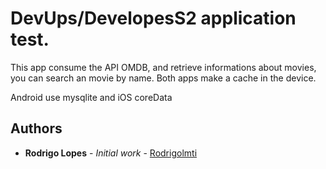 # DevUps/DevelopesS2 application test. 

This app consume the API OMDB, and retrieve informations about movies, you can search an movie by	name. Both apps make a cache in the device.

Android use mysqlite and iOS coreData

## Authors

* **Rodrigo Lopes** - *Initial work* - [Rodrigolmti](https://github.com/Rodrigolmti)
